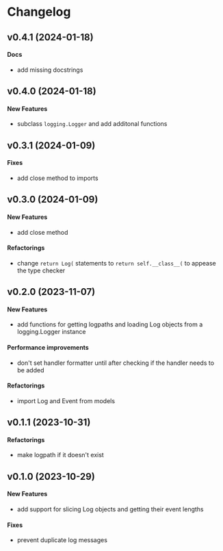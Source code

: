 # Changelog

## v0.4.1 (2024-01-18)

#### Docs

* add missing docstrings


## v0.4.0 (2024-01-18)

#### New Features

* subclass `logging.Logger` and add additonal functions


## v0.3.1 (2024-01-09)

#### Fixes

* add close method to imports


## v0.3.0 (2024-01-09)

#### New Features

* add close method
#### Refactorings

* change `return Log(` statements to `return self.__class__(` to appease the type checker


## v0.2.0 (2023-11-07)

#### New Features

* add functions for getting logpaths and loading Log objects from a logging.Logger instance
#### Performance improvements

* don't set handler formatter until after checking if the handler needs to be added
#### Refactorings

* import Log and Event from models

## v0.1.1 (2023-10-31)

#### Refactorings

* make logpath if it doesn't exist

## v0.1.0 (2023-10-29)

#### New Features

* add support for slicing Log objects and getting their event lengths
#### Fixes

* prevent duplicate log messages


